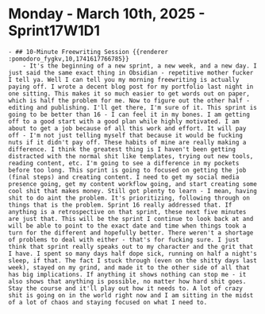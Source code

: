 # Monday - March 10th, 2025 - Sprint17W1D1
	- ## 10-Minute Freewriting Session {{renderer :pomodoro_fygkv,10,1741617766785}}
		- It's the beginning of a new sprint, a new week, and a new day. I just said the same exact thing in Obsidian - repetitive mother fucker I tell ya. Well I can tell you my morning freewriting is actually paying off. I wrote a decent blog post for my portfolio last night in one sitting. This makes it so much easier to get words out on paper, which is half the problem for me. Now to figure out the other half - editing and publishing. I'll get there, I'm sure of it. This sprint is going to be better than 16 - I can feel it in my bones. I am getting off to a good start with a good plan while highly motivated. I am about to get a job because of all this work and effort. It will pay off - I'm not just telling myself that because it would be fucking nuts if it didn't pay off. These habits of mine are really making a difference. I think the greatest thing is I haven't been getting distracted with the normal shit like templates, trying out new tools, reading content, etc. I'm going to see a difference in my pockets before too long. This sprint is going to focused on getting the job (final steps) and creating content. I need to get my social media presence going, get my content workflow going, and start creating some cool shit that makes money. Still got plenty to learn - I mean, having shit to do aint the problem. It's prioritizing, following through on things that is the problem. Sprint 16 really addressed that. If anything is a retrospective on that sprint, these next five minutes are just that. This will be the sprint I continue to look back at and will be able to point to the exact date and time when things took a turn for the different and hopefully better. There weren't a shortage of problems to deal with either - that's for fucking sure. I just think that sprint really speaks out to my character and the grit that I have. I spent so many days half dope sick, running on half a night's sleep, if that. The fact I stuck through (even on the shitty days last week), stayed on my grind, and made it to the other side of all that has big implications. If anything it shows nothing can stop me - it also shows that anything is possible, no matter how hard shit goes. Stay the course and it'll play out how it needs to. A lot of crazy shit is going on in the world right now and I am sitting in the midst of a lot of chaos and staying focused on what I need to.